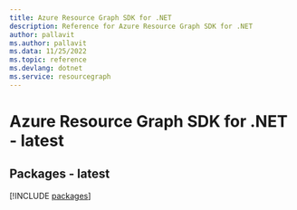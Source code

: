 ```yaml
---
title: Azure Resource Graph SDK for .NET
description: Reference for Azure Resource Graph SDK for .NET
author: pallavit
ms.author: pallavit
ms.data: 11/25/2022
ms.topic: reference
ms.devlang: dotnet
ms.service: resourcegraph
---
```

# Azure Resource Graph SDK for .NET - latest
## Packages - latest
[!INCLUDE [packages](resource-graph-index.md)]
